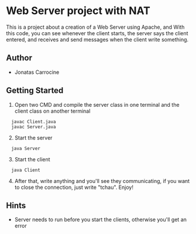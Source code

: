 # Web Server project with NAT

This is a project about a creation of a Web Server using Apache, and 
With this code, you can see whenever the client starts, the server says the client entered, and receives and send messages when the client write something.

## Author

 - Jonatas Carrocine

## Getting Started

1. Open two CMD and compile the server class in one terminal and the client class on another terminal
```
  javac Client.java
  javac Server.java
```

2. Start the server
```
  java Server
```

3. Start the client
```
  java Client
```
4. After that, write anything and you'll see they communicating, if you want to close the connection, just write "tchau". Enjoy!

## Hints

- Server needs to run before you start the clients, otherwise you'll get an error 
